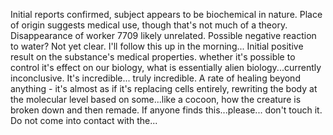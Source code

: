 Initial reports confirmed, subject appears to be biochemical in nature. Place of origin suggests medical use, though that's not much of a theory. Disappearance of worker 7709 likely unrelated. Possible negative reaction to water? Not yet clear. I'll follow this up in the morning... Initial positive result on the substance's medical properties. whether it's possible to control it's effect on our biology, what is essentially alien biology...currently inconclusive. It's incredible... truly incredible. A rate of healing beyond anything - it's almost as if it's replacing cells entirely, rewriting the body at the molecular level based on some...like a cocoon, how the creature is broken down and then remade. If anyone finds this...please... don't touch it. Do not come into contact with the...